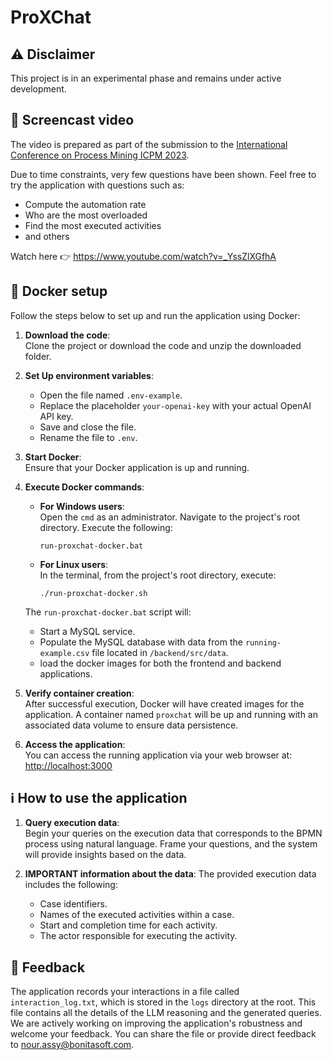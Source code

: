 # ProXChat

## ⚠️ Disclaimer

This project is in an experimental phase and remains under active development.


## 🎥 Screencast video
The video is prepared as part of the submission to the [International Conference on Process Mining ICPM 2023](https://icpmconference.org/2023/).

Due to time constraints, very few questions have been shown. Feel free to try the application with questions such as:
* Compute the automation rate
* Who are the most overloaded
* Find the most executed activities
* and others

Watch here 👉 https://www.youtube.com/watch?v=_YssZlXGfhA


## :whale: Docker setup

Follow the steps below to set up and run the application using Docker:

1. **Download the code**:  
   Clone the project or download the code and unzip the downloaded folder.

2. **Set Up environment variables**:  
   - Open the file named `.env-example`.
   - Replace the placeholder `your-openai-key` with your actual OpenAI API key.
   - Save and close the file.
   - Rename the file to `.env`.

3. **Start Docker**:  
   Ensure that your Docker application is up and running.

4. **Execute Docker commands**:  
   - **For Windows users**:  
     Open the `cmd` as an administrator. Navigate to the project's root directory. Execute the following:
     ```
     run-proxchat-docker.bat
     ```
   - **For Linux users**:  
     In the terminal, from the project's root directory, execute:
     ```
     ./run-proxchat-docker.sh
     ```

   The `run-proxchat-docker.bat` script will:
   - Start a MySQL service.
   - Populate the MySQL database with data from the `running-example.csv` file located in `/backend/src/data`.
   - load the docker images for both the frontend and backend applications.

5. **Verify container creation**:  
   After successful execution, Docker will have created images for the application. A container named `proxchat` will be up and running with an associated data volume to ensure data persistence.

6. **Access the application**:  
   You can access the running application via your web browser at:  
   [http://localhost:3000](http://localhost:3000)


## ℹ️ How to use the application

1. **Query execution data**:  
   Begin your queries on the execution data that corresponds to the BPMN process using natural language. Frame your questions, and the system will provide insights based on the data.

2. **IMPORTANT information about the data**:
   The provided execution data includes the following:
   - Case identifiers.
   - Names of the executed activities within a case.
   - Start and completion time for each activity.
   - The actor responsible for executing the activity.

## 🙌 Feedback
The application records your interactions in a file called `interaction_log.txt`, which is stored in the `logs` directory at the root. This file contains all the details of the LLM reasoning and the generated queries. We are actively working on improving the application's robustness and welcome your feedback. You can share the file or provide direct feedback to nour.assy@bonitasoft.com.

